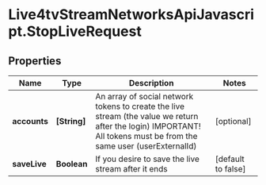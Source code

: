 # Live4tvStreamNetworksApiJavascript.StopLiveRequest

## Properties

Name | Type | Description | Notes
------------ | ------------- | ------------- | -------------
**accounts** | **[String]** | An array of social network tokens to create the live stream (the value we return after the login) IMPORTANT! All tokens must be from the same user (userExternalId) | [optional] 
**saveLive** | **Boolean** | If you desire to save the live stream after it ends | [default to false]


